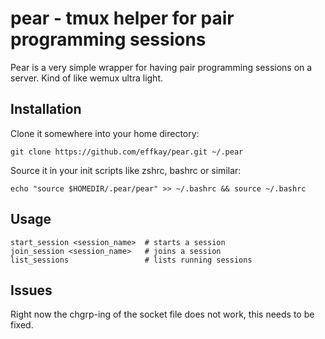 # pear - tmux helper for pair programming sessions

Pear is a very simple wrapper for having pair programming sessions on a server.
Kind of like wemux ultra light.

## Installation

Clone it somewhere into your home directory:

```
git clone https://github.com/effkay/pear.git ~/.pear
```

Source it in your init scripts like zshrc, bashrc or similar:

```
echo "source $HOMEDIR/.pear/pear" >> ~/.bashrc && source ~/.bashrc
```

## Usage

```
start_session <session_name>  # starts a session
join_session <session_name>   # joins a session
list_sessions                 # lists running sessions
```

## Issues

Right now the chgrp-ing of the socket file does not work, this needs to be
fixed.
